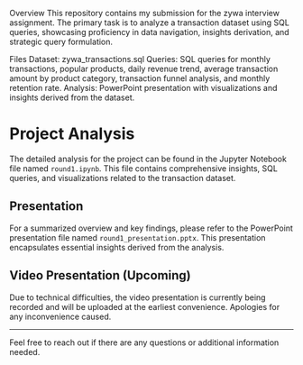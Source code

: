 Overview
This repository contains my submission for the zywa interview assignment. The primary task is to analyze a transaction dataset using SQL queries, showcasing proficiency in data navigation, insights derivation, and strategic query formulation.

Files
Dataset: zywa_transactions.sql
Queries: SQL queries for monthly transactions, popular products, daily revenue trend, average transaction amount by product category, transaction funnel analysis, and monthly retention rate.
Analysis: PowerPoint presentation with visualizations and insights derived from the dataset.


# Project Analysis

The detailed analysis for the project can be found in the Jupyter Notebook file named `round1.ipynb`. This file contains comprehensive insights, SQL queries, and visualizations related to the transaction dataset.

## Presentation

For a summarized overview and key findings, please refer to the PowerPoint presentation file named `round1_presentation.pptx`. This presentation encapsulates essential insights derived from the analysis.

## Video Presentation (Upcoming)

Due to technical difficulties, the video presentation is currently being recorded and will be uploaded at the earliest convenience. Apologies for any inconvenience caused.

---

Feel free to reach out if there are any questions or additional information needed.

